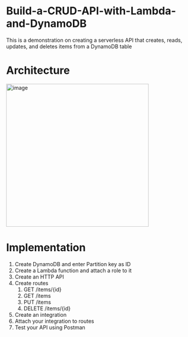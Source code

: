 # Build-a-CRUD-API-with-Lambda-and-DynamoDB
This is a demonstration on creating a serverless API that creates, reads, updates, and deletes items from a DynamoDB table

# Architecture
<img width="384" alt="image" src="https://github.com/rakshitasupadhya/Build-a-CRUD-API-with-Lambda-and-DynamoDB/assets/107621546/9a85e962-cffd-4dd6-90fb-986f69f05d4f">

# Implementation
1. Create DynamoDB and enter Partition key as ID
2. Create a Lambda function and attach a role to it
3. Create an HTTP API
4. Create routes
   1. GET /items/{id}
   2. GET /items
   3. PUT /items
   4. DELETE /items/{id}
5. Create an integration
6. Attach your integration to routes
7. Test your API using Postman
